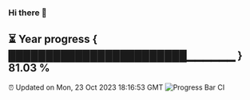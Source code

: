 ### Hi there 👋
⏳ Year progress { ████████████████████████▁▁▁▁▁▁ } 81.03 %
---
⏰ Updated on Mon, 23 Oct 2023 18:16:53 GMT
![Progress Bar CI](https://github.com/liununu/liununu/workflows/Progress%20Bar%20CI/badge.svg)
